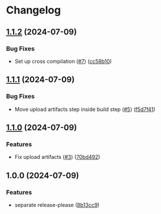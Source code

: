 # Changelog

## [1.1.2](https://github.com/tphbrok/beatrec/compare/v1.1.1...v1.1.2) (2024-07-09)


### Bug Fixes

* Set up cross compilation ([#7](https://github.com/tphbrok/beatrec/issues/7)) ([cc58b10](https://github.com/tphbrok/beatrec/commit/cc58b101d5578961f867ca90f610592096b03ba3))

## [1.1.1](https://github.com/tphbrok/beatrec/compare/v1.1.0...v1.1.1) (2024-07-09)


### Bug Fixes

* Move upload artifacts step inside build step ([#5](https://github.com/tphbrok/beatrec/issues/5)) ([f5d7f41](https://github.com/tphbrok/beatrec/commit/f5d7f41b69e41943226e95e23fa98f5c7021bd42))

## [1.1.0](https://github.com/tphbrok/beatrec/compare/v1.0.0...v1.1.0) (2024-07-09)


### Features

* Fix upload artifacts ([#3](https://github.com/tphbrok/beatrec/issues/3)) ([70bd492](https://github.com/tphbrok/beatrec/commit/70bd492f2bf2b31e85066b2c7e0a853543548c77))

## 1.0.0 (2024-07-09)


### Features

* separate release-please ([8b13cc9](https://github.com/tphbrok/beatrec/commit/8b13cc915ad925cc298acbf34c83e4c468abd392))
